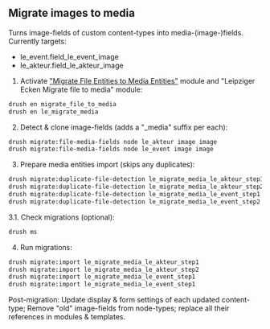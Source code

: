 ## Migrate images to media

Turns image-fields of custom content-types into media-(image-)fields. Currently targets:

* le_event.field_le_event_image
* le_akteur.field_le_akteur_image

1. Activate ["Migrate File Entities to Media Entities"](https://www.drupal.org/project/migrate_file_to_media) module and "Leipziger Ecken Migrate file to media" module:

```bash
drush en migrate_file_to_media
drush en le_migrate_media
```

2. Detect & clone image-fields (adds a "_media" suffix per each):

```bash
drush migrate:file-media-fields node le_akteur image image
drush migrate:file-media-fields node le_event image image
```

3. Prepare media entities import (skips any duplicates):

```bash
drush migrate:duplicate-file-detection le_migrate_media_le_akteur_step1
drush migrate:duplicate-file-detection le_migrate_media_le_akteur_step2
drush migrate:duplicate-file-detection le_migrate_media_le_event_step1
drush migrate:duplicate-file-detection le_migrate_media_le_event_step2
```
3.1. Check migrations (optional):

```bash
drush ms
```

4. Run migrations:

```bash
drush migrate:import le_migrate_media_le_akteur_step1
drush migrate:import le_migrate_media_le_akteur_step2
drush migrate:import le_migrate_media_le_event_step1
drush migrate:import le_migrate_media_le_event_step1
```

Post-migration: Update display & form settings of each updated content-type; Remove "old" image-fields from node-types; replace all their references in modules & templates.
